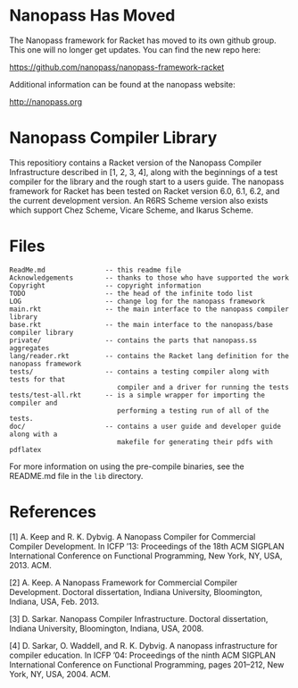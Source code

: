 Nanopass Has Moved
==================
The Nanopass framework for Racket has moved to its own github group. This one
will no longer get updates. You can find the new repo here:

https://github.com/nanopass/nanopass-framework-racket

Additional information can be found at the nanopass website:

http://nanopass.org

Nanopass Compiler Library
==========================

This repositiory contains a Racket version of the Nanopass Compiler
Infrastructure described in \[1, 2, 3, 4\], along with the beginnings of a test
compiler for the library and the rough start to a users guide.  The nanopass
framework for Racket has been tested on Racket version 6.0, 6.1, 6.2, and the
current development version.  An R6RS Scheme version also exists which support
Chez Scheme, Vicare Scheme, and Ikarus Scheme.

Files
======



    ReadMe.md               -- this readme file
    Acknowledgements        -- thanks to those who have supported the work
    Copyright               -- copyright information
    TODO                    -- the head of the infinite todo list
    LOG                     -- change log for the nanopass framework
    main.rkt                -- the main interface to the nanopass compiler library
    base.rkt                -- the main interface to the nanopass/base compiler library
    private/                -- contains the parts that nanopass.ss aggregates
    lang/reader.rkt         -- contains the Racket lang definition for the nanopass framework
    tests/                  -- contains a testing compiler along with tests for that
                               compiler and a driver for running the tests
    tests/test-all.rkt      -- is a simple wrapper for importing the compiler and
                               performing a testing run of all of the tests.
    doc/                    -- contains a user guide and developer guide along with a
                               makefile for generating their pdfs with pdflatex

For more information on using the pre-compile binaries, see the README.md file
in the `lib` directory.

References
===========

[1] A. Keep and R. K. Dybvig. A Nanopass Compiler for Commercial Compiler
    Development. In ICFP ’13: Proceedings of the 18th ACM SIGPLAN International
    Conference on Functional Programming, New York, NY, USA, 2013. ACM.

[2] A. Keep. A Nanopass Framework for Commercial Compiler Development.
    Doctoral dissertation, Indiana University,
    Bloomington, Indiana, USA, Feb. 2013.

[3] D. Sarkar. Nanopass Compiler Infrastructure. 
    Doctoral dissertation, Indiana University, 
    Bloomington, Indiana, USA, 2008.

[4] D. Sarkar, O. Waddell, and R. K. Dybvig. A nanopass infrastructure for 
    compiler education. In ICFP ’04: Proceedings of the ninth ACM SIGPLAN 
    International Conference on Functional Programming, pages 201–212, 
    New York, NY, USA, 2004. ACM.
